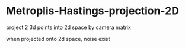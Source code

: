 # Metroplis-Hastings-projection-2D

project 2 3d points into 2d space by camera matrix

when projected onto 2d space, noise exist


